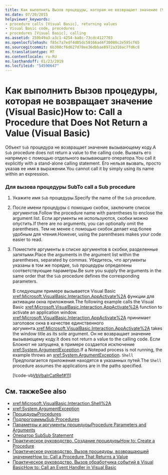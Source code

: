 ```yaml
---
title: Как выполнить Вызов процедуры, которая не возвращает значение (Visual Basic)
ms.date: 07/20/2015
helpviewer_keywords:
- procedure calls [Visual Basic], returning values
- Visual Basic code, procedures
- procedures [Visual Basic], calling
ms.assetid: 259b49a3-a3c1-4254-ba8c-73cdc4127703
ms.openlocfilehash: f85c7a7edf4d05dc50166ad4f30080c2e595cf65
ms.sourcegitcommit: 6b308cf6d627d78ee36dbbae8972a310ac7fd6c8
ms.translationtype: MT
ms.contentlocale: ru-RU
ms.lasthandoff: 01/23/2019
ms.locfileid: "54590647"
---
```

# <a name="how-to-call-a-procedure-that-does-not-return-a-value-visual-basic"></a><span data-ttu-id="4b3d6-102">Как выполнить Вызов процедуры, которая не возвращает значение (Visual Basic)</span><span class="sxs-lookup"><span data-stu-id="4b3d6-102">How to: Call a Procedure that Does Not Return a Value (Visual Basic)</span></span>
<span data-ttu-id="4b3d6-103">Объект `Sub` процедура не возвращает значение вызывающему коду.</span><span class="sxs-lookup"><span data-stu-id="4b3d6-103">A `Sub` procedure does not return a value to the calling code.</span></span> <span data-ttu-id="4b3d6-104">Вызвать его напрямую с помощью отдельного вызывающего оператора.</span><span class="sxs-lookup"><span data-stu-id="4b3d6-104">You call it explicitly with a stand-alone calling statement.</span></span> <span data-ttu-id="4b3d6-105">Его нельзя вызвать, просто указав ее имя в выражении.</span><span class="sxs-lookup"><span data-stu-id="4b3d6-105">You cannot call it by simply using its name within an expression.</span></span>  
  
### <a name="to-call-a-sub-procedure"></a><span data-ttu-id="4b3d6-106">Для вызова процедуры Sub</span><span class="sxs-lookup"><span data-stu-id="4b3d6-106">To call a Sub procedure</span></span>  
  
1.  <span data-ttu-id="4b3d6-107">Укажите имя `Sub` процедуры.</span><span class="sxs-lookup"><span data-stu-id="4b3d6-107">Specify the name of the `Sub` procedure.</span></span>  
  
2.  <span data-ttu-id="4b3d6-108">После имени процедуры с помощью скобок, заключите список аргументов.</span><span class="sxs-lookup"><span data-stu-id="4b3d6-108">Follow the procedure name with parentheses to enclose the argument list.</span></span> <span data-ttu-id="4b3d6-109">Если аргументы не используются, скобки можно опустить.</span><span class="sxs-lookup"><span data-stu-id="4b3d6-109">If there are no arguments, you can optionally omit the parentheses.</span></span> <span data-ttu-id="4b3d6-110">Тем не менее с помощью скобок делает код более удобным для чтения.</span><span class="sxs-lookup"><span data-stu-id="4b3d6-110">However, using the parentheses makes your code easier to read.</span></span>  
  
3.  <span data-ttu-id="4b3d6-111">Поместите аргументы в списке аргументов в скобки, разделенные запятыми.</span><span class="sxs-lookup"><span data-stu-id="4b3d6-111">Place the arguments in the argument list within the parentheses, separated by commas.</span></span> <span data-ttu-id="4b3d6-112">Убедитесь, что аргументы указаны в том же порядке, `Sub` процедуры определены соответствующие параметры.</span><span class="sxs-lookup"><span data-stu-id="4b3d6-112">Be sure you supply the arguments in the same order that the `Sub` procedure defines the corresponding parameters.</span></span>  
  
     <span data-ttu-id="4b3d6-113">В следующем примере вызывается Visual Basic <xref:Microsoft.VisualBasic.Interaction.AppActivate%2A> функции для активации окна приложения.</span><span class="sxs-lookup"><span data-stu-id="4b3d6-113">The following example calls the Visual Basic <xref:Microsoft.VisualBasic.Interaction.AppActivate%2A> function to activate an application window.</span></span> <span data-ttu-id="4b3d6-114"><xref:Microsoft.VisualBasic.Interaction.AppActivate%2A> принимает заголовок окна в качестве единственного аргумента.</span><span class="sxs-lookup"><span data-stu-id="4b3d6-114"><xref:Microsoft.VisualBasic.Interaction.AppActivate%2A> takes the window title as its sole argument.</span></span> <span data-ttu-id="4b3d6-115">Он не возвращает значение вызывающему коду.</span><span class="sxs-lookup"><span data-stu-id="4b3d6-115">It does not return a value to the calling code.</span></span> <span data-ttu-id="4b3d6-116">Если Блокнот не запущена, в примере создается исключение <xref:System.ArgumentException>.</span><span class="sxs-lookup"><span data-stu-id="4b3d6-116">If a Notepad process is not running, the example throws an <xref:System.ArgumentException>.</span></span> <span data-ttu-id="4b3d6-117">`Shell` Предполагается приложения находятся в указанных путей.</span><span class="sxs-lookup"><span data-stu-id="4b3d6-117">The `Shell` procedure assumes the applications are in the paths specified.</span></span>  
  
     [!code-vb[VbVbalrCatRef#11](./codesnippet/VisualBasic/how-to-call-a-procedure-that-does-not-return-a-value_1.vb)]  
  
## <a name="see-also"></a><span data-ttu-id="4b3d6-118">См. также</span><span class="sxs-lookup"><span data-stu-id="4b3d6-118">See also</span></span>
- <xref:Microsoft.VisualBasic.Interaction.Shell%2A>
- <xref:System.ArgumentException>
- [<span data-ttu-id="4b3d6-119">Процедуры</span><span class="sxs-lookup"><span data-stu-id="4b3d6-119">Procedures</span></span>](./index.md)
- [<span data-ttu-id="4b3d6-120">Подпрограммы</span><span class="sxs-lookup"><span data-stu-id="4b3d6-120">Sub Procedures</span></span>](./sub-procedures.md)
- [<span data-ttu-id="4b3d6-121">Параметры и аргументы процедуры</span><span class="sxs-lookup"><span data-stu-id="4b3d6-121">Procedure Parameters and Arguments</span></span>](./procedure-parameters-and-arguments.md)
- [<span data-ttu-id="4b3d6-122">Оператор Sub</span><span class="sxs-lookup"><span data-stu-id="4b3d6-122">Sub Statement</span></span>](../../../../visual-basic/language-reference/statements/sub-statement.md)
- [<span data-ttu-id="4b3d6-123">Практическое руководство. Создание процедуры</span><span class="sxs-lookup"><span data-stu-id="4b3d6-123">How to: Create a Procedure</span></span>](./how-to-create-a-procedure.md)
- [<span data-ttu-id="4b3d6-124">Практическое руководство. Вызов процедуры, возвращающей значение</span><span class="sxs-lookup"><span data-stu-id="4b3d6-124">How to: Call a Procedure That Returns a Value</span></span>](./how-to-call-a-procedure-that-returns-a-value.md)
- [<span data-ttu-id="4b3d6-125">Практическое руководство. Вызов обработчика событий в Visual Basic</span><span class="sxs-lookup"><span data-stu-id="4b3d6-125">How to: Call an Event Handler in Visual Basic</span></span>](./how-to-call-an-event-handler.md)
